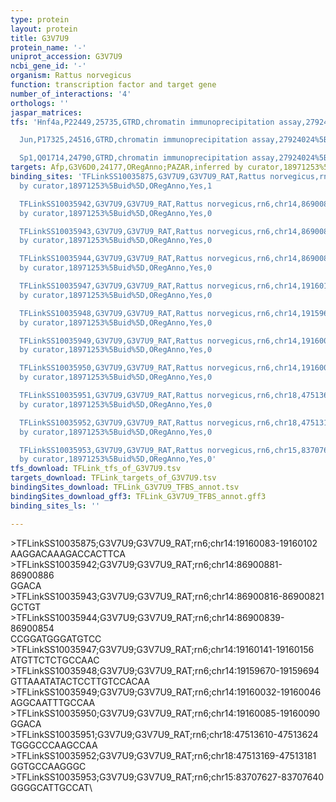 ```yaml
---
type: protein
layout: protein
title: G3V7U9
protein_name: '-'
uniprot_accession: G3V7U9
ncbi_gene_id: '-'
organism: Rattus norvegicus
function: transcription factor and target gene
number_of_interactions: '4'
orthologs: ''
jaspar_matrices: 
tfs: 'Hnf4a,P22449,25735,GTRD,chromatin immunoprecipitation assay,27924024%5Buid%5D,No

  Jun,P17325,24516,GTRD,chromatin immunoprecipitation assay,27924024%5Buid%5D,No

  Sp1,Q01714,24790,GTRD,chromatin immunoprecipitation assay,27924024%5Buid%5D,No'
targets: Afp,G3V6D0,24177,ORegAnno;PAZAR,inferred by curator,18971253%5Buid%5D+OR+26578589%5Buid%5D,No
binding_sites: 'TFLinkSS10035875,G3V7U9,G3V7U9_RAT,Rattus norvegicus,rn6,chr14,19160083,19160102,-,rn6&position=chr14:19160083-19160102,inferred
  by curator,18971253%5Buid%5D,ORegAnno,Yes,1

  TFLinkSS10035942,G3V7U9,G3V7U9_RAT,Rattus norvegicus,rn6,chr14,86900881,86900886,-,rn6&position=chr14:86900881-86900886,inferred
  by curator,18971253%5Buid%5D,ORegAnno,Yes,0

  TFLinkSS10035943,G3V7U9,G3V7U9_RAT,Rattus norvegicus,rn6,chr14,86900816,86900821,-,rn6&position=chr14:86900816-86900821,inferred
  by curator,18971253%5Buid%5D,ORegAnno,Yes,0

  TFLinkSS10035944,G3V7U9,G3V7U9_RAT,Rattus norvegicus,rn6,chr14,86900839,86900854,-,rn6&position=chr14:86900839-86900854,inferred
  by curator,18971253%5Buid%5D,ORegAnno,Yes,0

  TFLinkSS10035947,G3V7U9,G3V7U9_RAT,Rattus norvegicus,rn6,chr14,19160141,19160156,-,rn6&position=chr14:19160141-19160156,inferred
  by curator,18971253%5Buid%5D,ORegAnno,Yes,0

  TFLinkSS10035948,G3V7U9,G3V7U9_RAT,Rattus norvegicus,rn6,chr14,19159670,19159694,-,rn6&position=chr14:19159670-19159694,inferred
  by curator,18971253%5Buid%5D,ORegAnno,Yes,0

  TFLinkSS10035949,G3V7U9,G3V7U9_RAT,Rattus norvegicus,rn6,chr14,19160032,19160046,-,rn6&position=chr14:19160032-19160046,inferred
  by curator,18971253%5Buid%5D,ORegAnno,Yes,0

  TFLinkSS10035950,G3V7U9,G3V7U9_RAT,Rattus norvegicus,rn6,chr14,19160085,19160090,-,rn6&position=chr14:19160085-19160090,inferred
  by curator,18971253%5Buid%5D,ORegAnno,Yes,0

  TFLinkSS10035951,G3V7U9,G3V7U9_RAT,Rattus norvegicus,rn6,chr18,47513610,47513624,-,rn6&position=chr18:47513610-47513624,inferred
  by curator,18971253%5Buid%5D,ORegAnno,Yes,0

  TFLinkSS10035952,G3V7U9,G3V7U9_RAT,Rattus norvegicus,rn6,chr18,47513169,47513181,-,rn6&position=chr18:47513169-47513181,inferred
  by curator,18971253%5Buid%5D,ORegAnno,Yes,0

  TFLinkSS10035953,G3V7U9,G3V7U9_RAT,Rattus norvegicus,rn6,chr15,83707627,83707640,+,rn6&position=chr15:83707627-83707640,inferred
  by curator,18971253%5Buid%5D,ORegAnno,Yes,0'
tfs_download: TFLink_tfs_of_G3V7U9.tsv
targets_download: TFLink_targets_of_G3V7U9.tsv
bindingSites_download: TFLink_G3V7U9_TFBS_annot.tsv
bindingSites_download_gff3: TFLink_G3V7U9_TFBS_annot.gff3
binding_sites_ls: ''

---
```

\>TFLinkSS10035875;G3V7U9;G3V7U9_RAT;rn6;chr14:19160083-19160102\AAGGACAAAGACCACTTCA\\>TFLinkSS10035942;G3V7U9;G3V7U9_RAT;rn6;chr14:86900881-86900886\GGACA\\>TFLinkSS10035943;G3V7U9;G3V7U9_RAT;rn6;chr14:86900816-86900821\GCTGT\\>TFLinkSS10035944;G3V7U9;G3V7U9_RAT;rn6;chr14:86900839-86900854\CCGGATGGGATGTCC\\>TFLinkSS10035947;G3V7U9;G3V7U9_RAT;rn6;chr14:19160141-19160156\ATGTTCTCTGCCAAC\\>TFLinkSS10035948;G3V7U9;G3V7U9_RAT;rn6;chr14:19159670-19159694\GTTAAATATACTCCTTGTCCACAA\\>TFLinkSS10035949;G3V7U9;G3V7U9_RAT;rn6;chr14:19160032-19160046\AGGCAATTTGCCAA\\>TFLinkSS10035950;G3V7U9;G3V7U9_RAT;rn6;chr14:19160085-19160090\GGACA\\>TFLinkSS10035951;G3V7U9;G3V7U9_RAT;rn6;chr18:47513610-47513624\TGGGCCCAAGCCAA\\>TFLinkSS10035952;G3V7U9;G3V7U9_RAT;rn6;chr18:47513169-47513181\GGTGCCAAGGGC\\>TFLinkSS10035953;G3V7U9;G3V7U9_RAT;rn6;chr15:83707627-83707640\GGGGCATTGCCAT\